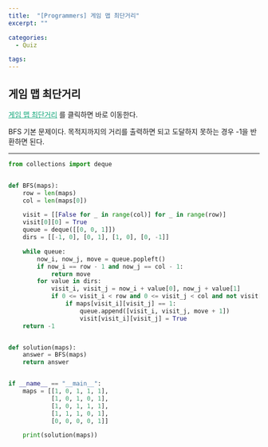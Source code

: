 ```yaml
---
title:  "[Programmers] 게임 맵 최단거리"
excerpt: ""

categories:
  - Quiz

tags:
---
```


## 게임 맵 최단거리

<a href="https://programmers.co.kr/learn/courses/30/lessons/1844" style="color:#0FA678">게임 맵 최단거리</a> 를 클릭하면 바로 이동한다.

BFS 기본 문제이다. 목적지까지의 거리를 출력하면 되고 도달하지 못하는 경우 -1을 반환하면 된다.

---

```python
from collections import deque


def BFS(maps):
    row = len(maps)
    col = len(maps[0])

    visit = [[False for _ in range(col)] for _ in range(row)]
    visit[0][0] = True
    queue = deque([[0, 0, 1]])
    dirs = [[-1, 0], [0, 1], [1, 0], [0, -1]]

    while queue:
        now_i, now_j, move = queue.popleft()
        if now_i == row - 1 and now_j == col - 1:
            return move
        for value in dirs:
            visit_i, visit_j = now_i + value[0], now_j + value[1]
            if 0 <= visit_i < row and 0 <= visit_j < col and not visit[visit_i][visit_j]:
                if maps[visit_i][visit_j] == 1:
                    queue.append([visit_i, visit_j, move + 1])
                    visit[visit_i][visit_j] = True
    return -1


def solution(maps):
    answer = BFS(maps)
    return answer


if __name__ == "__main__":
    maps = [[1, 0, 1, 1, 1],
            [1, 0, 1, 0, 1],
            [1, 0, 1, 1, 1],
            [1, 1, 1, 0, 1],
            [0, 0, 0, 0, 1]]

    print(solution(maps))
```

<br>